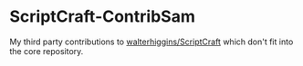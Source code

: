 # ScriptCraft-ContribSam
My third party contributions to [walterhiggins/ScriptCraft](https://github.com/walterhiggins/ScriptCraft) which don't fit into the core repository.
